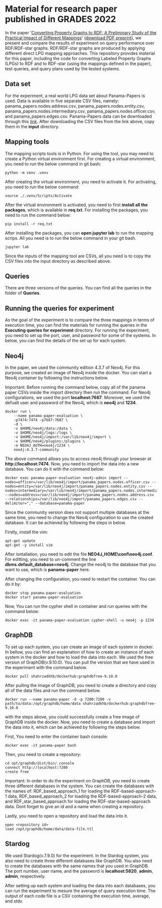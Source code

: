 # Material for research paper published in GRADES 2022 
In the paper '[Converting Property Graphs to RDF: A Preliminary Study of the Practical Impact of Different Mappings](https://doi.org/10.1145/3534540.3534695)' ([download PDF preprint](http://olafhartig.de/files/KhayatbashiEtAl_GRADES2022.pdf)), we present and compare the results of experiment on query performance over RDF/RDF-star graphs. RDF/RDF-star graphs are produced by applying different direct LPG mapping approaches. This repository provides material for this paper, including the code for converting Labeled Property Graphs (LPGs) to RDF and to RDF-star (using the mappings defined in the paper), test queries, and query plans used by the tested systems. 

## Data set
For the experiment, a real world LPG data set about Panama-Papers is used. Data is available in five separate CSV files, namely: panama_papers.nodes.address.csv, panama_papers.nodes.entity.csv,
panama_papers.nodes.intermediary.csv, panama_papers.nodes.officer.csv, and panama_papers.edges.csv. Panama-Papers data can be downloaded through this [link](https://offshoreleaks.icij.org/pages/database). After downloading the CSV files from the link above, copy them in the **input** directory.


## Mapping tools
The mapping scripts tools is in Python. For using the tool, you may need to create a Python virtual environment first. For creating a virtual environment, you need to run the below command in git bash:

```python -m venv .venv```

After creating the virtual environment, you need to activate it. For activating, you need to run the below command:

```source ./.venv/Scripts/Activate```

After the virtual environment is activated, you need to first **install all the packages**, which is available in **req.txt**. For installing the packages, you need to run the command below:

```pip install -r req.txt```

After installing the packages, you can **open jupyter lab** to run the mapping scrips. All you need is to run the below command in your git bash.

```jupyter lab```

Since the inputs of the mapping tool are CSVs, all you need is to copy the CSV files into the input directory as described above.


## Queries
There are three versions of the queries. You can find all the queries in the folder of **Queries**.

## Running the queries for experiment
As the goal of the experiment is to compare the three mappings in terms of execution time, you can find the materials for running the queries in 
the **Executing queries for experiment** directory. For running the experiment, you need to set up the port, user, and password for some of the systems. In below, 
you can find the details of the set up for each system.

## Neo4j
In the paper, we used the community edition 4.3.7 of Neo4j. For this purpose, we created an image of Neo4j inside the docker. You can start a Neo4j container by following the instructions below. 

Important: Before running the command below, copy all of the panama paper CSVs inside the import directory then run the command. For Neo4j configurations, we used the port **localhost:7687**. Moreover, we used the defualt user and password of the Neo4j, which is **neo4j** and **1234**.

```
docker run \
    --name panama-paper-evaluation \
    -p7474:7474 -p7687:7687 \
    -d \
    -v $HOME/neo4j/data:/data \
    -v $HOME/neo4j/logs:/logs \
    -v $HOME/neo4j/import:/var/lib/neo4j/import \
    -v $HOME/neo4j/plugins:/plugins \
    -e NEO4J_AUTH=neo4j/1234 \
    neo4j:4.3.7-community
```
The above command allows you to access neo4j through your browser at **http://localhost:7474**. Now, you need to import the data into a new database. You can do it with the command below:

```
docker exec panama-paper-evaluation neo4j-admin import --nodes=officer=/var/lib/neo4j/import/panama_papers.nodes.officer.csv --nodes=entity=/var/lib/neo4j/import/panama_papers.nodes.entity.csv --nodes=intermediary=/var/lib/neo4j/import/panama_papers.nodes.intermediary.csv --nodes=address=/var/lib/neo4j/import/panama_papers.nodes.address.csv --relationships=/var/lib/neo4j/import/panama_papers.edges.csv --delimiter="," --database=panama-paper
```

Since the community version does not support multiple databases at the same time, you need to change the Neo4j configuration to use the created database. It can be achieved by following the steps in below.

Firstly, install the vim:

```
apt-get update
apt-get -y install vim
```


After isntallation, you need to edit the file **NEO4J_HOME\conf\neo4j.conf**. For editting, you need to un-comment the line **dbms.default_database=neo4j**. Change the neo4j to the database that you want to use, which is **panama-paper** here.

After changing the configuration, you need to restart the container. You can do it by:

```
docker stop panama-paper-evaluation
docker start panama-paper-evaluation
```

Now, You can run the cypher shell in container and run queries with the command below:

```
docker exec -it panama-paper-evaluation cypher-shell -u neo4j -p 1234
```


## GraphDB
To set up each system, you can create an image of each system in docker. In bellow, you can find an explanation of how to create 
an instance of each system in the docker and how to load the data into each. We used the free version of GraphDB(v.9.10.0). You can pull the version that we have used in the experiment with the command below.

```docker pull shahrzadkhb/dockerhub:graphdbfree-9.10.0 ``` 

After pulling the image of GraphDB, you need to create a directory and copy all of the data files and run the command below.

```docker run --name panama-paper -d -p 7200:7200 -v path/to/data:/opt/graphdb/home/data shahrzadkhb/dockerhub:graphdbfree-9.10.0```

with the steps above, you could successfully create a free image of GraphDB inside the docker. Now, you need to create a database and 
import the data into it, which can be achieved by following the steps below.

First, You need to enter the container bash console: 

```docker exec -it panama-paper bash```
    
Then, you need to create a repository:

```   
cd opt/graphdb/dist/bin/.console
connect http://localhost:7200
create free 
```
Important: In order to do the experiment on GraphDB, you need to create three different databases in the system. You can create the databases with the names of: RDF_based_approach_1 for loading the RDF-based-approach-1 data, RDF_based_approach_2 for loading the RDF-based-approach-2 data, and RDF_star_based_approach for loading the RDF-star-based-approach data. Dont forget to give an id and a name when creating a repository.
 
Lastly, you need to open a repository and load the data into it.
  
```
open <repository id>
load /opt/graphdb/home/data/data-file.ttl   
```

## Stardog
We used Stardog(v.7.9.0) for the experiment. In the Stardog system, you also need to create three different databases like GraphDB. You also need to create the databases with the same names that you used in GraphDB. The port number, user name, and the password is **localhost:5820**, **admin**, **admin**, respectively. 

After setting up each system and loading the data into each databases, you can run the experiment to mesure the average of query execution time. The output of each code file is a CSV containing the execution time, average, and stdv.    
